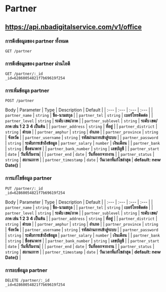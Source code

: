 
# Partner
## https://api.nbadigitalservice.com/v1/office

### การดึงข้อมูลของ partner ทั้งหมด
```http
GET /partner
```
### การดึงข้อมูลของ partner ผ่านไอดี
```http
GET /partner/:_id 
_id=62860054821f7b69619f254
```
### การเพิ่มข้อมูล partner
```http
POST /partner
```
Body
| Parameter | Type | Description | Default |
| :--- | :--- | :--- | :--- |
| `partner_name` | `string` | **ชื่อ-นามสกุล** |
| `partner_tel` | `string` | **เบอร์โทรติดต่อ** |
| `partner_level` | `string` | **ระดับ เขต/ภาค** |
| `partner_sublevel` | `string` | **ระดับ เขต/ภาค เช่น 1 2 3 4 เป็นต้น** |
| `partner_address` | `string` | **ที่อยู่** |
| `partner_district` | `string` | **ตำบล** |
| `partner_amphur` | `string` | **อำเภอ** |
| `partner_province` | `string` | **จังหวัด** |
| `partner_username` | `string` | **รหัสผ่านการเข้าสู่ระบบ** |
| `partner_password` | `string` | **ระดับการเข้าถึงข้อมูล**
| `partner_salary` | `number` | **เงินเดือน** |
| `partner_bank` | `string` | **ชื่่อธนาคาร** |
| `partner_bank_number` | `string` | **เลขบัญชี** |
| `partner_start` | `date` | **วันที่เริ่มงาน**| |
| `partner_end` | `date` | **วันที่ออกจากงาน** |
| `partner_status` | `string` | **สถานะการ** |
| `partner_timestamp` | `date` | **วันเวลาที่แก้ไขล่าสุด** | **default: new Date()** |

### การแก้ไขข้อมูล partner
```http
PUT /partner/:_id
_id=62860054821f7b69619f254
```
Body
| Parameter | Type | Description | Default |
| :--- | :--- | :--- | :--- |
| `partner_name` | `string` | **ชื่อ-นามสกุล** |
| `partner_tel` | `string` | **เบอร์โทรติดต่อ** |
| `partner_level` | `string` | **ระดับ เขต/ภาค** |
| `partner_sublevel` | `string` | **ระดับ เขต/ภาค เช่น 1 2 3 4 เป็นต้น** |
| `partner_address` | `string` | **ที่อยู่** |
| `partner_district` | `string` | **ตำบล** |
| `partner_amphur` | `string` | **อำเภอ** |
| `partner_province` | `string` | **จังหวัด** |
| `partner_username` | `string` | **รหัสผ่านการเข้าสู่ระบบ** |
| `partner_password` | `string` | **ระดับการเข้าถึงข้อมูล**
| `partner_salary` | `number` | **เงินเดือน** |
| `partner_bank` | `string` | **ชื่่อธนาคาร** |
| `partner_bank_number` | `string` | **เลขบัญชี** |
| `partner_start` | `date` | **วันที่เริ่มงาน**| |
| `partner_end` | `date` | **วันที่ออกจากงาน** |
| `partner_status` | `string` | **สถานะการ** |
| `partner_timestamp` | `date` | **วันเวลาที่แก้ไขล่าสุด** | **default: new Date()** |

### การลบข้อมูล partner
```http
DELETE /partner/:_id
_id=62860054821f7b69619f254
```

